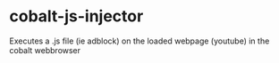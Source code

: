 # cobalt-js-injector
Executes a .js file (ie adblock) on the loaded webpage (youtube) in the cobalt webbrowser
